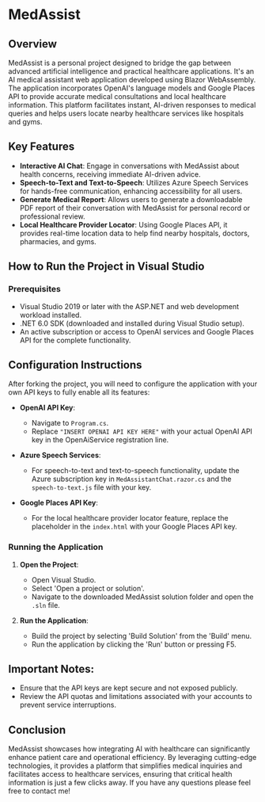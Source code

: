 # MedAssist

## Overview

MedAssist is a personal project designed to bridge the gap between advanced artificial intelligence and practical healthcare applications. It's an AI medical assistant web application developed using Blazor WebAssembly. The application incorporates OpenAI's language models and Google Places API to provide accurate medical consultations and local healthcare information. This platform facilitates instant, AI-driven responses to medical queries and helps users locate nearby healthcare services like hospitals and gyms.

## Key Features

- **Interactive AI Chat**: Engage in conversations with MedAssist about health concerns, receiving immediate AI-driven advice.
- **Speech-to-Text and Text-to-Speech**: Utilizes Azure Speech Services for hands-free communication, enhancing accessibility for all users.
- **Generate Medical Report**: Allows users to generate a downloadable PDF report of their conversation with MedAssist for personal record or professional review.
- **Local Healthcare Provider Locator**: Using Google Places API, it provides real-time location data to help find nearby hospitals, doctors, pharmacies, and gyms.

## How to Run the Project in Visual Studio

### Prerequisites

- Visual Studio 2019 or later with the ASP.NET and web development workload installed.
- .NET 6.0 SDK (downloaded and installed during Visual Studio setup).
- An active subscription or access to OpenAI services and Google Places API for the complete functionality.

## Configuration Instructions

After forking the project, you will need to configure the application with your own API keys to fully enable all its features:

- **OpenAI API Key**:
   - Navigate to `Program.cs`.
   - Replace `"INSERT OPENAI API KEY HERE"` with your actual OpenAI API key in the OpenAiService registration line.

- **Azure Speech Services**:
   - For speech-to-text and text-to-speech functionality, update the Azure subscription key in `MedAssistantChat.razor.cs` and the `speech-to-text.js` file with your key.

- **Google Places API Key**:
   - For the local healthcare provider locator feature, replace the placeholder in the `index.html` with your Google Places API key.

### Running the Application

1. **Open the Project**:
   - Open Visual Studio.
   - Select 'Open a project or solution'.
   - Navigate to the downloaded MedAssist solution folder and open the `.sln` file.

2. **Run the Application**:
   - Build the project by selecting 'Build Solution' from the 'Build' menu.
   - Run the application by clicking the 'Run' button or pressing F5.

## Important Notes:
- Ensure that the API keys are kept secure and not exposed publicly.
- Review the API quotas and limitations associated with your accounts to prevent service interruptions.

## Conclusion

MedAssist showcases how integrating AI with healthcare can significantly enhance patient care and operational efficiency. By leveraging cutting-edge technologies, it provides a platform that simplifies medical inquiries and facilitates access to healthcare services, ensuring that critical health information is just a few clicks away. If you have any questions please feel free to contact me! 
